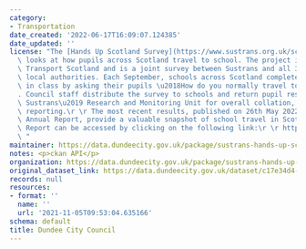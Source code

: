 ```yaml
---
category:
- Transportation
date_created: '2022-06-17T16:09:07.124385'
date_updated: ''
license: "The [Hands Up Scotland Survey](https://www.sustrans.org.uk/scotland/hands-up-scotland-survey)\
  \ looks at how pupils across Scotland travel to school. The project is funded by\
  \ Transport Scotland and is a joint survey between Sustrans and all 32 Scottish\
  \ local authorities. Each September, schools across Scotland complete the survey\
  \ in class by asking their pupils \u2018How do you normally travel to school?\u2019\
  . Council staff distribute the survey to schools and return pupil responses to the\
  \ Sustrans\u2019 Research and Monitoring Unit for overall collation, analysis and\
  \ reporting.\r \r The most recent results, published on 26th May 2022 in the 2021\
  \ Annual Report, provide a valuable snapshot of school travel in Scotland. The Annual\
  \ Report can be accessed by clicking on the following link:\r \r https://www.sustrans.org.uk/our-blog/projects/uk-wide/scotland/hands-up-scotland-survey\r\
  \ "
maintainer: https://data.dundeecity.gov.uk/package/sustrans-hands-up-scotland-survey
notes: <p>ckan API</p>
organization: https://data.dundeecity.gov.uk/package/sustrans-hands-up-scotland-survey
original_dataset_link: https://data.dundeecity.gov.uk/dataset/c17e34d4-42fa-43f8-8833-bc4158b7cd22/resource/46443e96-1f76-4499-b9cc-83752d492309/download/2021_analysis_by_travel_mode.csv
records: null
resources:
- format: ''
  name: ''
  url: '2021-11-05T09:53:04.635166'
schema: default
title: Dundee City Council
---
```

